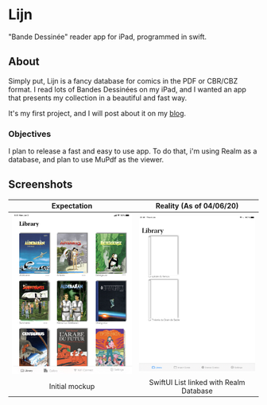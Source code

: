 # Lijn
"Bande Dessinée" reader app for iPad, programmed in swift.

## About

Simply put, Lijn is a fancy database for comics in the PDF or CBR/CBZ format. I read lots of Bandes Dessinées on my iPad, and I wanted an app that presents my collection in a beautiful and fast way.

It's my first project, and I will post about it on my [blog](aymanebengrina.github.io).

### Objectives

I plan to release a fast and easy to use app. To do that, i'm using Realm as a database, and plan to use MuPdf as the viewer.

## Screenshots

Expectation             |  Reality (As of 04/06/20)
:-------------------------:|:-------------------------:
![Expectation](Screenshots/expectation.jpg)  |  ![Reality](Screenshots/reality.jpeg)
Initial mockup | SwiftUI List linked with Realm Database
